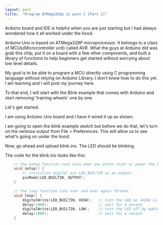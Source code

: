 ```yaml
---
layout: post
title:  "Program ATMega328p in pure C [Part 1]"
---
```


Arduino board and IDE is helpful when you are just starting but I had always wondered how it all worked under the hood.

Arduino Uno is based on ATMega328P microprocessor. It belongs to a class of MCUs(Microcontroller unit) called AVR. What the guys at Arduino did was grab this chip, put it on a board with a few other components, and built a library of functions to help beginners get started without worrying about low level details.

My goal is to be able to program a MCU directly using C programming language without relying on Arduino Library. I don't know how to do this yet. I am learning and I will post my journey here.

To that end, I will start with the Blink example that comes with Arduino and start removing 'training wheels' one by one.

Let's get started.

I am using Arduino Uno board and I have it wired it up as shown.

<picture of blink circuit>
  
 I am going to open the blink example sketch but before we do that, let's turn on the verbose output
 from File > Preferences. This will allow us to see what's going on under the hood.
  
 Now, go ahead and upload blink.ino. The LED should be blinking.
  
 The code for the blink.ino looks like this:
``` c
    // the setup function runs once when you press reset or power the board
    void setup() {
        // initialize digital pin LED_BUILTIN as an output.
        pinMode(LED_BUILTIN, OUTPUT);
    }

    // the loop function runs over and over again forever
    void loop() {
        digitalWrite(LED_BUILTIN, HIGH);   // turn the LED on (HIGH is the voltage level)
        delay(1000);                       // wait for a second
        digitalWrite(LED_BUILTIN, LOW);    // turn the LED off by making the voltage LOW
        delay(1000);                       // wait for a second
    } 
```

 





